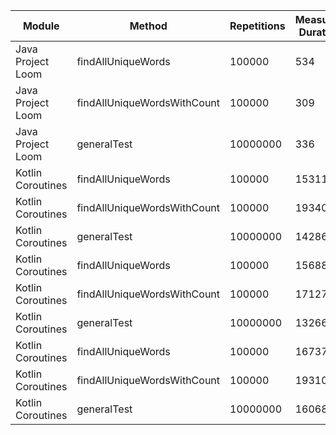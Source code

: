 | Module | Method | Repetitions | Measured Duration | Machine |
|---|---|---|---|---|
| Java Project Loom | findAllUniqueWords | 100000 | 534 | Prototype Phase |
| Java Project Loom | findAllUniqueWordsWithCount | 100000 | 309 | Prototype Phase |
| Java Project Loom | generalTest | 10000000 | 336 | Prototype Phase |
| Kotlin Coroutines | findAllUniqueWords | 100000 | 15311 | Prototype Phase |
| Kotlin Coroutines | findAllUniqueWordsWithCount | 100000 | 19340 | Prototype Phase |
| Kotlin Coroutines | generalTest | 10000000 | 14286 | Prototype Phase |
| Kotlin Coroutines | findAllUniqueWords | 100000 | 15688 | Prototype Phase |
| Kotlin Coroutines | findAllUniqueWordsWithCount | 100000 | 17127 | Prototype Phase |
| Kotlin Coroutines | generalTest | 10000000 | 13266 | Prototype Phase |
| Kotlin Coroutines | findAllUniqueWords | 100000 | 16737 | Prototype Phase |
| Kotlin Coroutines | findAllUniqueWordsWithCount | 100000 | 19310 | Prototype Phase |
| Kotlin Coroutines | generalTest | 10000000 | 16068 | Prototype Phase |
